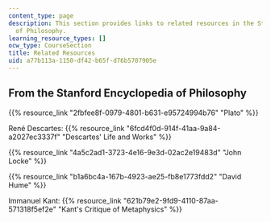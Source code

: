 ```yaml
---
content_type: page
description: This section provides links to related resources in the Stanford Encyclopedia
  of Philosophy.
learning_resource_types: []
ocw_type: CourseSection
title: Related Resources
uid: a77b113a-1150-df42-b65f-d76b5707905e
---
```


From the Stanford Encyclopedia of Philosophy
--------------------------------------------

{{% resource_link "2fbfee8f-0979-4801-b631-e95724994b76" "Plato" %}}

René Descartes: {{% resource_link "6fcd4f0d-914f-41aa-9a84-a2027ec3337f" "Descartes' Life and Works" %}}

{{% resource_link "4a5c2ad1-3723-4e16-9e3d-02ac2e19483d" "John Locke" %}}

{{% resource_link "b1a6bc4a-167b-4923-ae25-fb8e1773fdd2" "David Hume" %}}

Immanuel Kant: {{% resource_link "621b79e2-9fd9-4110-87aa-571318f5ef2e" "Kant's Critique of Metaphysics" %}}